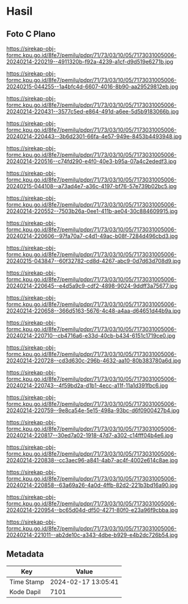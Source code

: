 # Hasil

## Foto C Plano

https://sirekap-obj-formc.kpu.go.id/8fe7/pemilu/pdpr/71/73/03/10/05/7173031005006-20240214-220219--4911320b-f92a-4239-a1cf-d9d519e6271b.jpg

https://sirekap-obj-formc.kpu.go.id/8fe7/pemilu/pdpr/71/73/03/10/05/7173031005006-20240215-044255--1a4bfc4d-6607-4016-8b90-aa29529812eb.jpg

https://sirekap-obj-formc.kpu.go.id/8fe7/pemilu/pdpr/71/73/03/10/05/7173031005006-20240214-220431--3577c5ed-e864-491d-a6ee-5d5b9183066b.jpg

https://sirekap-obj-formc.kpu.go.id/8fe7/pemilu/pdpr/71/73/03/10/05/7173031005006-20240214-220443--3b6d2301-66fa-4e57-949e-8453b4493948.jpg

https://sirekap-obj-formc.kpu.go.id/8fe7/pemilu/pdpr/71/73/03/10/05/7173031005006-20240214-220516--c74fd290-e4f0-40e3-b95a-07a4c2ededf3.jpg

https://sirekap-obj-formc.kpu.go.id/8fe7/pemilu/pdpr/71/73/03/10/05/7173031005006-20240215-044108--a73ad4e7-a36c-4197-bf76-57e739b02bc5.jpg

https://sirekap-obj-formc.kpu.go.id/8fe7/pemilu/pdpr/71/73/03/10/05/7173031005006-20240214-220552--7503b26a-0ee1-411b-ae04-30c884609915.jpg

https://sirekap-obj-formc.kpu.go.id/8fe7/pemilu/pdpr/71/73/03/10/05/7173031005006-20240214-220606--97fa70a7-c4d1-49ac-b08f-7284d496cbd3.jpg

https://sirekap-obj-formc.kpu.go.id/8fe7/pemilu/pdpr/71/73/03/10/05/7173031005006-20240215-043847--60f32782-cd8d-4267-abc9-0d7d63d708d9.jpg

https://sirekap-obj-formc.kpu.go.id/8fe7/pemilu/pdpr/71/73/03/10/05/7173031005006-20240214-220645--e4d5a9c9-cdf2-4898-9024-9ddff3a75677.jpg

https://sirekap-obj-formc.kpu.go.id/8fe7/pemilu/pdpr/71/73/03/10/05/7173031005006-20240214-220658--366d5163-5676-4c48-a4aa-d64651d44b9a.jpg

https://sirekap-obj-formc.kpu.go.id/8fe7/pemilu/pdpr/71/73/03/10/05/7173031005006-20240214-220710--cb4716a6-e33d-40cb-b434-6151c1719ce0.jpg

https://sirekap-obj-formc.kpu.go.id/8fe7/pemilu/pdpr/71/73/03/10/05/7173031005006-20240214-220728--cd3d630c-296b-4632-aa10-80b383780a6d.jpg

https://sirekap-obj-formc.kpu.go.id/8fe7/pemilu/pdpr/71/73/03/10/05/7173031005006-20240214-220743--4f59bd2a-d1b1-4ecc-a11f-11a1d391fbc6.jpg

https://sirekap-obj-formc.kpu.go.id/8fe7/pemilu/pdpr/71/73/03/10/05/7173031005006-20240214-220759--9e8ca54e-5e15-498a-93bc-d6f0900427b4.jpg

https://sirekap-obj-formc.kpu.go.id/8fe7/pemilu/pdpr/71/73/03/10/05/7173031005006-20240214-220817--30ed7a02-1918-47d7-a302-c14fff04b4e6.jpg

https://sirekap-obj-formc.kpu.go.id/8fe7/pemilu/pdpr/71/73/03/10/05/7173031005006-20240214-220838--cc3aec96-a841-4ab7-ac4f-4002e614c8ae.jpg

https://sirekap-obj-formc.kpu.go.id/8fe7/pemilu/pdpr/71/73/03/10/05/7173031005006-20240214-220858--63a69a26-4a0d-4ffb-82d2-221b3bd16a90.jpg

https://sirekap-obj-formc.kpu.go.id/8fe7/pemilu/pdpr/71/73/03/10/05/7173031005006-20240214-220954--bc65d04d-df50-4271-80f0-e23a96f9cbba.jpg

https://sirekap-obj-formc.kpu.go.id/8fe7/pemilu/pdpr/71/73/03/10/05/7173031005006-20240214-221011--ab2de10c-a343-4dbe-b929-e4b2dc726b54.jpg


## Metadata

| Key        | Value               |
| ---------- | ------------------- |
| Time Stamp | 2024-02-17 13:05:41 |
| Kode Dapil | 7101                |



